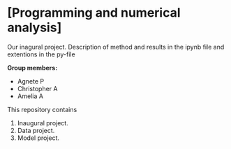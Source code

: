 # \[Programming and numerical analysis\]
Our inagural project. Description of method and results in the ipynb file and extentions in the py-file

**Group members:** 
- Agnete P
- Christopher A
- Amelia A

This repository contains  
1. Inaugural project. 
2. Data project.
3. Model project.

